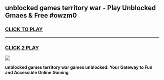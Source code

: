
## unblocked games territory war - Play Unblocked Gmaes & Free #owzm0
<h3>
<a href="https://news.freeplayer.one?title=unblocked_games_territory_war&ref=03M">CLICK TO PLAY</a></h3>
<hr>

<h3>
<a href="https://news.freeplayer.one?title=unblocked_games_territory_war&ref=03M">CLICK 2 PLAY</a>
  
</h3>

<a href="https://news.freeplayer.one?title=unblocked_games_territory_war&ref=03M"><img src="https://clearcache.store/games.png"></a>


**unblocked games territory war games unblocked: Your Gateway to Fun and Accessible Online Gaming**
